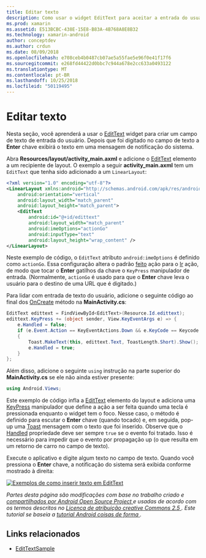 ```yaml
---
title: Editar texto
description: Como usar o widget EditText para aceitar a entrada do usuário.
ms.prod: xamarin
ms.assetid: E513BCBC-438E-15E8-B83A-4B768A8E8B32
ms.technology: xamarin-android
author: conceptdev
ms.author: crdun
ms.date: 08/09/2018
ms.openlocfilehash: e708ceb4b0487cb07ae5a55fae5e96f0e41f17f6
ms.sourcegitcommit: e268fd44422d0bbc7c944a678e2cc633a0493122
ms.translationtype: MT
ms.contentlocale: pt-BR
ms.lasthandoff: 10/25/2018
ms.locfileid: "50119495"
---
```

# <a name="edit-text"></a>Editar texto

Nesta seção, você aprenderá a usar o [EditText](https://developer.xamarin.com/api/type/Android.Widget.EditText/) widget para criar um campo de texto de entrada do usuário. Depois que foi digitado no campo de texto a **Enter** chave exibirá o texto em uma mensagem de notificação do sistema.

Abra **Resources/layout/activity_main.axml** e adicione o [EditText](https://developer.xamarin.com/api/type/Android.Widget.EditText/) elemento a um recipiente de layout. O exemplo a seguir **activity_main.axml** tem um `EditText` que tenha sido adicionado a um `LinearLayout`:

```xml
<?xml version="1.0" encoding="utf-8"?>
<LinearLayout xmlns:android="http://schemas.android.com/apk/res/android"
    android:orientation="vertical"
    android:layout_width="match_parent"
    android:layout_height="match_parent">
    <EditText
        android:id="@+id/edittext"
        android:layout_width="match_parent"
        android:imeOptions="actionGo"
        android:inputType="text"
        android:layout_height="wrap_content" />
</LinearLayout>
```

Neste exemplo de código, o `EditText` atributo `android:imeOptions` é definido como `actionGo`. Essa configuração altera o padrão [feito](https://developer.android.com/reference/android/view/inputmethod/EditorInfo#IME_ACTION_DONE) ação para o [Ir](https://developer.android.com/reference/android/view/inputmethod/EditorInfo#IME_ACTION_GO) ação, de modo que tocar o **Enter** gatilhos da chave o `KeyPress` manipulador de entrada.
(Normalmente, `actionGo` é usado para que o **Enter** chave leva o usuário para o destino de uma URL que é digitado.)

Para lidar com entrada de texto do usuário, adicione o seguinte código ao final dos [OnCreate](https://developer.xamarin.com/api/member/Android.App.Activity.OnCreate/) método na **MainActivity.cs**:

```csharp
EditText edittext = FindViewById<EditText>(Resource.Id.edittext);
edittext.KeyPress += (object sender, View.KeyEventArgs e) => {
    e.Handled = false;
    if (e.Event.Action == KeyEventActions.Down && e.KeyCode == Keycode.Enter) 
    {
        Toast.MakeText(this, edittext.Text, ToastLength.Short).Show();
        e.Handled = true;
    }
};
```

Além disso, adicione o seguinte `using` instrução na parte superior do **MainActivity.cs** se ele não ainda estiver presente:

```csharp
using Android.Views;
```

Este exemplo de código infla a [EditText](https://developer.xamarin.com/api/type/Android.Widget.EditText/) elemento do layout e adiciona uma [KeyPress](https://developer.xamarin.com/api/event/Android.Views.View.KeyPress/) manipulador que define a ação a ser feita quando uma tecla é pressionada enquanto o widget tem o foco. Nesse caso, o método é definido para escutar o **Enter** chave (quando tocado) e, em seguida, pop-up uma [Toast](https://developer.xamarin.com/api/type/Android.Widget.Toast/) mensagem com o texto que foi inserido. Observe que o [Handled](https://developer.xamarin.com/api/property/Android.Views.View+KeyEventArgs.Handled/) propriedade deve ser sempre `true` se o evento foi tratado. Isso é necessário para impedir que o evento por propagação up (o que resulta em um retorno de carro no campo de texto).

Execute o aplicativo e digite algum texto no campo de texto. Quando você pressiona o **Enter** chave, a notificação do sistema será exibida conforme mostrado à direita:

[![Exemplos de como inserir texto em EditText](edit-text-images/edit-text-sml.png)](edit-text-images/edit-text.png#lightbox)

*Partes desta página são modificações com base no trabalho criado e* [ *compartilhados por Android Open Source Project* ](http://code.google.com/policies.html) *e usadas de acordo com os termos descritos no* [ *Licença de atribuição creative Commons 2.5* ](http://creativecommons.org/licenses/by/2.5/) *. Este tutorial se baseia a* [ *tutorial Android coisas de forma* ](http://developer.android.com/resources/tutorials/views/hello-formstuff.html) *.*


## <a name="related-links"></a>Links relacionados

- [EditTextSample](https://developer.xamarin.com/samples/monodroid/UserInterface/EditTextSample/)
